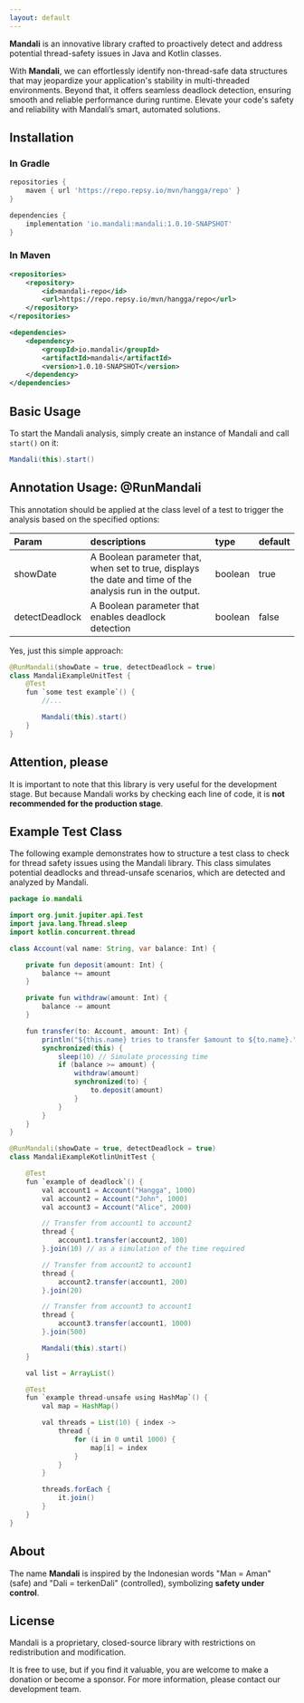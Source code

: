 ```yaml
---
layout: default
---
```


<!-- Text can be **bold**, _italic_, or ~~strikethrough~~.

[Link to another page](./another-page.html).

There should be whitespace between paragraphs.

There should be whitespace between paragraphs. We recommend including a README, or a file with information about your project.

# Header 1

This is a normal paragraph following a header. GitHub is a code hosting platform for version control and collaboration. It lets you and others work together on projects from anywhere.

## Header 2

> This is a blockquote following a header.
>
> When something is important enough, you do it even if the odds are not in your favor.

### Header 3 -->
<!-- <img width="100%" src="https://github.com/mandalijvm/mandalijvm.github.io/blob/main/log.png?raw=true"/> -->

**Mandali** is an innovative library crafted to proactively detect and address potential thread-safety issues in Java and Kotlin classes.

With **Mandali**, we can effortlessly identify non-thread-safe data structures that may jeopardize your application's stability in multi-threaded environments. Beyond that, it offers seamless deadlock detection, ensuring smooth and reliable performance during runtime. Elevate your code's safety and reliability with Mandali’s smart, automated solutions.


<!-- Features
--------

* *Unsafe-thread Data Structure Detection*

  Mandali can identify commonly Unsafe-thread Data Structure in multi-threaded contexts, such as `ArrayList`, `HashMap`, and `StringBuilder`.

* *Thread-safe Alternatives Recommendation*

  This feature suggests safer alternatives to replace unsafe collections or objects, enhancing the application's thread safety.

* *Deadlock Detection*

  Mandali automatically detects deadlocks in the system and provides detailed information on locked threads.

Why do we need a Mandali
------------------------

* *Early Problem Detection*

  Mandali proactively identifies unsafe data collections for multi-threading operations, helping to avoid unpredictable program behavior due to thread safety issues.

* *Improved Code Quality*

  By using Mandali, you can enhance code quality, making it more stable, reliable, and maintainable.

* *Development Efficiency*

  Mandali saves time by automatically detecting issues, allowing developers to focus on business logic instead of debugging concurrency problems.

* *Ease of Use*

  - *Easy Integration*

    Mandali can be easily integrated into your project by adding it to the project dependencies.

  - *Clear Reporting*

    The reports generated by Mandali are easy to understand, even for developers not deeply familiar with concurrency concepts. -->

<!-- Note: **This is not to guarantee thread safety. It just helps reduce potential thread safety issues**. -->


## Installation
### In Gradle

```groovy
repositories {
    maven { url 'https://repo.repsy.io/mvn/hangga/repo' }
}

dependencies {
    implementation 'io.mandali:mandali:1.0.10-SNAPSHOT'
}
```
### In Maven
```xml
<repositories>
    <repository>
        <id>mandali-repo</id>
        <url>https://repo.repsy.io/mvn/hangga/repo</url>
    </repository>
</repositories>

<dependencies>
    <dependency>
        <groupId>io.mandali</groupId>
        <artifactId>mandali</artifactId>
        <version>1.0.10-SNAPSHOT</version>
    </dependency>
</dependencies>
```

## Basic Usage
To start the Mandali analysis, simply create an instance of Mandali and call `start()` on it:
```Java
Mandali(this).start()
```

## Annotation Usage: @RunMandali
This annotation should be applied at the class level of a test to trigger the analysis based on the specified options:


| Param          |descriptions| type              | default |
|:---------------|:---------------|:------------------|:--------|
| showDate       | A Boolean parameter that, when set to true, displays the date and time of the analysis run in the output.| boolean | true    |
| detectDeadlock | A Boolean parameter that enables deadlock detection|boolean   | false    |


Yes, just this simple approach:

```Java
@RunMandali(showDate = true, detectDeadlock = true)
class MandaliExampleUnitTest {
    @Test
    fun `some test example`() {
        //...

        Mandali(this).start()
    }
}
```

## Attention, please

It is important to note that this library is very useful for the development stage. But because Mandali works by checking each line of code, it is **not recommended for the production stage**.

## Example Test Class
The following example demonstrates how to structure a test class to check for thread safety issues using the Mandali library. This class simulates potential deadlocks and thread-unsafe scenarios, which are detected and analyzed by Mandali.

```Java
package io.mandali

import org.junit.jupiter.api.Test
import java.lang.Thread.sleep
import kotlin.concurrent.thread

class Account(val name: String, var balance: Int) {

    private fun deposit(amount: Int) {
        balance += amount
    }

    private fun withdraw(amount: Int) {
        balance -= amount
    }

    fun transfer(to: Account, amount: Int) {
        println("${this.name} tries to transfer $amount to ${to.name}.")
        synchronized(this) {
            sleep(10) // Simulate processing time
            if (balance >= amount) {
                withdraw(amount)
                synchronized(to) {
                    to.deposit(amount)
                }
            }
        }
    }
}

@RunMandali(showDate = true, detectDeadlock = true)
class MandaliExampleKotlinUnitTest {

    @Test
    fun `example of deadlock`() {
        val account1 = Account("Hangga", 1000)
        val account2 = Account("John", 1000)
        val account3 = Account("Alice", 2000)

        // Transfer from account1 to account2
        thread {
            account1.transfer(account2, 100)
        }.join(10) // as a simulation of the time required

        // Transfer from account2 to account1
        thread {
            account2.transfer(account1, 200)
        }.join(20)

        // Transfer from account3 to account1
        thread {
            account3.transfer(account1, 1000)
        }.join(500)

        Mandali(this).start()
    }

    val list = ArrayList()

    @Test
    fun `example thread-unsafe using HashMap`() {
        val map = HashMap()

        val threads = List(10) { index ->
            thread {
                for (i in 0 until 1000) {
                    map[i] = index
                }
            }
        }

        threads.forEach {
            it.join()
        }
    }
}
```

## About

The name **Mandali** is inspired by the Indonesian words "Man = Aman" (safe) and "Dali = terkenDali" (controlled), symbolizing **safety under control**. 

## License

Mandali is a proprietary, closed-source library with restrictions on redistribution and modification.

It is free to use, but if you find it valuable, you are welcome to make a donation or become a sponsor. For more information, please contact our development team.
